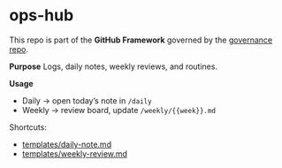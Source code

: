 # ops-hub

This repo is part of the **GitHub Framework** governed by the
[governance repo](../governance/).

**Purpose**
Logs, daily notes, weekly reviews, and routines.

**Usage**
- Daily → open today’s note in `/daily`
- Weekly → review board, update `/weekly/{{week}}.md`

Shortcuts:
- [templates/daily-note.md](templates/daily-note.md)
- [templates/weekly-review.md](templates/weekly-review.md)
